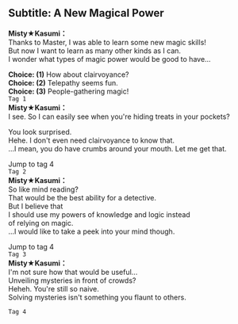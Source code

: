 # 

  
## Subtitle: A New Magical Power
  
**Misty★Kasumi：**  
Thanks to Master, I was able to learn some new magic skills!  
But now I want to learn as many other kinds as I can.  
I wonder what types of magic power would be good to have...  
  
**Choice: (1)**  How about clairvoyance?  
**Choice: (2)**  Telepathy seems fun.  
**Choice: (3)**  People-gathering magic!  
`Tag 1`  
**Misty★Kasumi：**  
I see. So I can easily see when you're hiding treats in your pockets?  
  
You look surprised.  
Hehe. I don't even need clairvoyance to know that.  
...I mean, you do have crumbs around your mouth. Let me get that.  
  
Jump to tag 4  
`Tag 2`  
**Misty★Kasumi：**  
So like mind reading?  
That would be the best ability for a detective.  
But I believe that  
I should use my powers of knowledge and logic instead  
of relying on magic.  
...I would like to take a peek into your mind though.  
  
Jump to tag 4  
`Tag 3`  
**Misty★Kasumi：**  
I'm not sure how that would be useful...  
Unveiling mysteries in front of crowds?  
Heheh. You're still so naive.  
Solving mysteries isn't something you flaunt to others.  
  
`Tag 4`  
